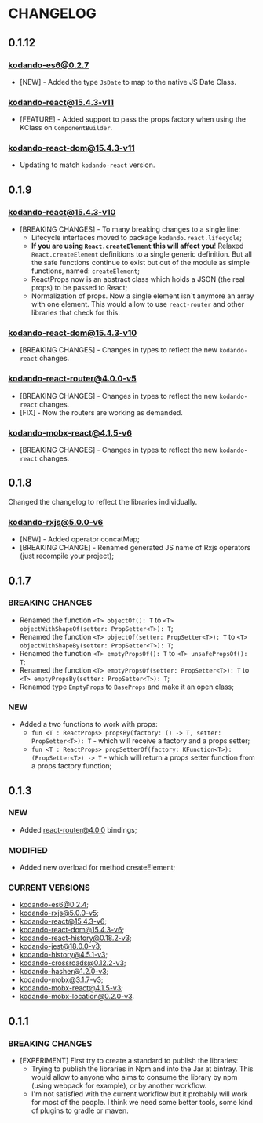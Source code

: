 # CHANGELOG

## 0.1.12

### kodando-es6@0.2.7

- [NEW] - Added the type `JsDate` to map to the native JS Date Class.

### kodando-react@15.4.3-v11

- [FEATURE] - Added support to pass the props factory when using the KClass on `ComponentBuilder`.

### kodando-react-dom@15.4.3-v11

- Updating to match `kodando-react` version.


## 0.1.9

### kodando-react@15.4.3-v10

- [BREAKING CHANGES] - To many breaking changes to a single line:
    - Lifecycle interfaces moved to package `kodando.react.lifecycle`;
    - **If you are using `React.createElement` this will affect you**! Relaxed `React.createElement` definitions to a single generic definition. But
    all the safe functions continue to exist but out of the module as simple functions,
    named: `createElement`;
    - ReactProps now is an abstract class which holds a JSON (the real props) to be 
    passed to React;
    - Normalization of props. Now a single element isn´t anymore an array with one element.
    This would allow to use `react-router` and other libraries that check for this. 

### kodando-react-dom@15.4.3-v10

- [BREAKING CHANGES] - Changes in types to reflect the new `kodando-react` changes.

### kodando-react-router@4.0.0-v5

- [BREAKING CHANGES] - Changes in types to reflect the new `kodando-react` changes.
- [FIX] - Now the routers are working as demanded.

### kodando-mobx-react@4.1.5-v6

- [BREAKING CHANGES] - Changes in types to reflect the new `kodando-react` changes.



## 0.1.8

Changed the changelog to reflect the libraries individually.

### kodando-rxjs@5.0.0-v6

- [NEW] - Added operator concatMap;
- [BREAKING CHANGE] - Renamed generated JS name of Rxjs operators (just recompile your project);



## 0.1.7

### BREAKING CHANGES

* Renamed the function `<T> objectOf(): T` to `<T> objectWithShapeOf(setter: PropSetter<T>): T`;
* Renamed the function `<T> objectOf(setter: PropSetter<T>): T` to `<T> objectWithShapeBy(setter: PropSetter<T>): T`;
* Renamed the function `<T> emptyPropsOf(): T` to `<T> unsafePropsOf(): T`;
* Renamed the function `<T> emptyPropsOf(setter: PropSetter<T>): T` to `<T> emptyPropsBy(setter: PropSetter<T>): T`;
* Renamed type `EmptyProps` to `BaseProps` and make it an open class;

### NEW

* Added a two functions to work with props:
  * `fun <T : ReactProps> propsBy(factory: () -> T, setter: PropSetter<T>): T` - which will receive a factory and a props setter;
  * `fun <T : ReactProps> propSetterOf(factory: KFunction<T>): (PropSetter<T>) -> T` - which will return a props setter function from a props factory function;



## 0.1.3

### NEW

* Added react-router@4.0.0 bindings;

### MODIFIED

* Added new overload for method createElement;


### CURRENT VERSIONS

* kodando-es6@0.2.4;
* kodando-rxjs@5.0.0-v5;
* kodando-react@15.4.3-v6;
* kodando-react-dom@15.4.3-v6;
* kodando-react-history@0.18.2-v3;
* kodando-jest@18.0.0-v3;
* kodando-history@4.5.1-v3;
* kodando-crossroads@0.12.2-v3;
* kodando-hasher@1.2.0-v3;
* kodando-mobx@3.1.7-v3;
* kodando-mobx-react@4.1.5-v3;
* kodando-mobx-location@0.2.0-v3.


## 0.1.1

### BREAKING CHANGES

* [EXPERIMENT] First try to create a standard to publish the libraries:
    * Trying to publish the libraries in Npm and into the Jar at bintray.
      This would allow to anyone who aims to consume the library by npm (using webpack for example),
      or by another workflow.
    * I'm not satisfied with the current workflow but it probably will work for
      most of the people. I think we need some better tools, some kind of
      plugins to gradle or maven.
